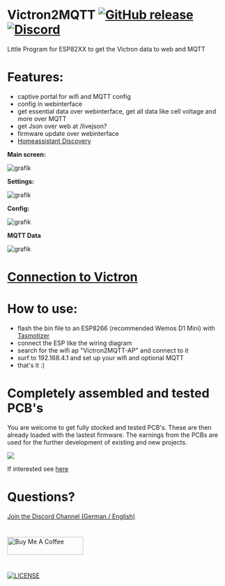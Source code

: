 # Victron2MQTT [![GitHub release](https://img.shields.io/github/release/softwarecrash/Victron2MQTT?include_prereleases=&sort=semver&color=blue)](https://github.com/softwarecrash/Victron2MQTT/releases/latest) [![Discord](https://img.shields.io/discord/1007020337482973254?logo=discord&label=Discord)](https://discord.gg/7gTJk22JDE)

Little Program for ESP82XX to get the Victron data to web and MQTT

# Features:
- captive portal for wifi and MQTT config
- config in webinterface
- get essential data over webinterface, get all data like cell voltage and more over MQTT
- get Json over web at /livejson?
- firmware update over webinterface
- [Homeassistant Discovery](https://github.com/softwarecrash/Victron2MQTT/wiki/Integration#homeassistant)

**Main screen:**

![grafik](https://github.com/softwarecrash/Victron2MQTT/assets/44615614/41786ae3-4ed0-44af-bc73-5b994b6cd211)


**Settings:**

![grafik](https://github.com/softwarecrash/Victron2MQTT/assets/44615614/6943ef5d-8711-4b32-bbd0-80278a6f50fa)


**Config:**

![grafik](https://github.com/softwarecrash/Victron2MQTT/assets/44615614/64aaa883-aee1-40b9-8e8a-ead788fbf70a)

**MQTT Data**

![grafik](https://github.com/softwarecrash/Victron2MQTT/assets/44615614/73eedc23-fc77-4034-934c-e8c123a9800e)


# [Connection to Victron](https://github.com/softwarecrash/Victron2MQTT/wiki/Wiring-Diagram)



# How to use:
- flash the bin file to an ESP8266 (recommended Wemos D1 Mini) with [Tasmotizer](https://github.com/tasmota/tasmotizer/releases)
- connect the ESP like the wiring diagram
- search for the wifi ap "Victron2MQTT-AP" and connect to it
- surf to 192.168.4.1 and set up your wifi and optional MQTT
- that's it :)

# Completely assembled and tested PCB's

You are welcome to get fully stocked and tested PCB's. These are then already loaded with the lastest firmware. The earnings from the PCBs are used for the further development of existing and new projects.

[<img src="https://github.com/softwarecrash/Victron2MQTT/assets/17761850/a9e6432a-c4de-4376-8cc6-17c29e26fef6" />](https://all-solutions.store)

If interested see [here](https://all-solutions.store)

# Questions? 
[Join the Discord Channel (German / English)](https://discord.gg/7gTJk22JDE)

#
[<img src="https://cdn.buymeacoffee.com/buttons/default-orange.png" alt="Buy Me A Coffee" height="41" width="174"/>](https://donate.softwarecrash.de)

# 
[![LICENSE](https://licensebuttons.net/l/by-nc-nd/4.0/88x31.png)](https://creativecommons.org/licenses/by-nc-nd/4.0/)
